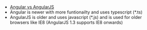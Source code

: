 * [Angular vs AngularJS](https://gorrion.io/blog/angularjs-vs-angular)
* Angular is newer with more funtionailty and uses typescript (*.ts)
* AngularJS is older and uses javascript (*.js) and is used for older browsers like IE8 (AngularJS 1.3 supports IE8 onwards)